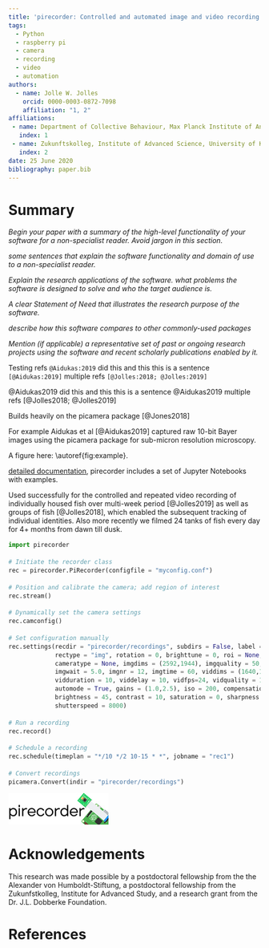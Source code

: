 ```yaml
---
title: 'pirecorder: Controlled and automated image and video recording with the raspberry pi'
tags:
  - Python
  - raspberry pi
  - camera
  - recording
  - video
  - automation
authors:
  - name: Jolle W. Jolles
    orcid: 0000-0003-0872-7098
    affiliation: "1, 2"
affiliations:
 - name: Department of Collective Behaviour, Max Planck Institute of Animal Behaviour, Konstanz, Germany
   index: 1
 - name: Zukunftskolleg, Institute of Advanced Science, University of Konstanz, Germany
   index: 2
date: 25 June 2020
bibliography: paper.bib
---
```


# Summary
*Begin your paper with a summary of the high-level functionality of your software for a non-specialist reader. Avoid jargon in this section.*

*some sentences that explain the software functionality and domain of use to a non-specialist reader.*

*Explain the research applications of the software. what problems the software is designed to solve and who the target audience is.*

*A clear Statement of Need that illustrates the research purpose of the software.*

*describe how this software compares to other commonly-used packages*

*Mention (if applicable) a representative set of past or ongoing research projects using the software and recent scholarly publications enabled by it.*

Testing refs
`@Aidukas:2019` did this and this
this is a sentence `[@Aidukas:2019]`
multiple refs `[@Jolles:2018; @Jolles:2019]`

@Aidukas2019 did this and this
this is a sentence @Aidukas2019
multiple refs [@Jolles2018; @Jolles2019]

Builds heavily on the picamera package [@Jones2018]

For example Aidukas et al [@Aidukas2019] captured raw 10-bit Bayer images using the picamera package for sub-micron resolution microscopy.

A figure here:
\autoref{fig:example}.


[detailed documentation](https://jollejolles.github.io/pirecorder/), pirecorder includes a set of Jupyter Notebooks with examples.

Used successfully for the controlled and repeated video recording of individually housed fish over multi-week period [@Jolles2019] as well as groups of fish [@Jolles2018], which enabled the subsequent tracking of individual identities. Also more recently we filmed 24 tanks of fish every day for 4+ months from dawn till dusk.

```python
import pirecorder

# Initiate the recorder class
rec = pirecorder.PiRecorder(configfile = "myconfig.conf")

# Position and calibrate the camera; add region of interest
rec.stream()

# Dynamically set the camera settings
rec.camconfig()

# Set configuration manually
rec.settings(recdir = "pirecorder/recordings", subdirs = False, label = "test", \
             rectype = "img", rotation = 0, brighttune = 0, roi = None, \
             cameratype = None, imgdims = (2592,1944), imgquality = 50, \
             imgwait = 5.0, imgnr = 12, imgtime = 60, viddims = (1640,1232), \
             vidduration = 10, viddelay = 10, vidfps=24, vidquality = 11, \
             automode = True, gains = (1.0,2.5), iso = 200, compensation = 0,  \
             brightness = 45, contrast = 10, saturation = 0, sharpness = 0,
             shutterspeed = 8000)

# Run a recording
rec.record()

# Schedule a recording
rec.schedule(timeplan = "*/10 */2 10-15 * *", jobname = "rec1")

# Convert recordings
picamera.Convert(indir = "pirecorder/recordings")
```

![Caption for example figure.\label{fig:example}](testfigure.jpg)

# Acknowledgements
This research was made possible by a postdoctoral fellowship from the the Alexander von Humboldt-Stiftung, a postdoctoral fellowship from the Zukunfstkolleg, Institute for Advanced Study, and a research grant from the Dr. J.L. Dobberke Foundation.

# References
